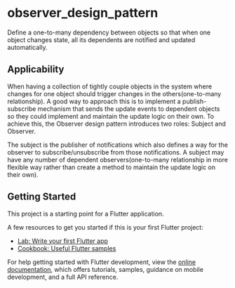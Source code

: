 # observer_design_pattern

Define a one-to-many dependency between objects so that when one object changes state, all its dependents are notified and updated automatically.
## Applicability
When having a collection of tightly couple objects in the system where changes for one object should trigger changes in the others(one-to-many relationship).
A good way to approach this is to implement a publish-subscribe mechanism that sends the update events to dependent objects so they could implement and maintain the update logic on their own.
To achieve this, the Observer design pattern introduces two roles: Subject and Observer.

The subject is the publisher of notifications which also defines a way for the observer to subscribe/unsubscribe from those notifications.
A subject may have any number of dependent observers(one-to-many relationship in more flexible way rather than create a method to maintain the update logic on their own).



## Getting Started

This project is a starting point for a Flutter application.

A few resources to get you started if this is your first Flutter project:

- [Lab: Write your first Flutter app](https://docs.flutter.dev/get-started/codelab)
- [Cookbook: Useful Flutter samples](https://docs.flutter.dev/cookbook)

For help getting started with Flutter development, view the
[online documentation](https://docs.flutter.dev/), which offers tutorials,
samples, guidance on mobile development, and a full API reference.
